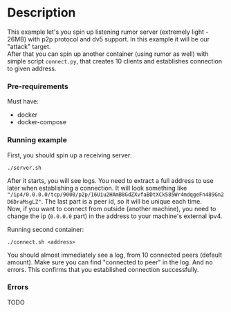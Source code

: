 # Description
This example let's you spin up listening rumor server (extremely light - 26MB) with p2p protocol and dv5 support. In this example it will be our "attack" target.  
After that you can spin up another container (using rumor as well) with simple script `connect.py`, that creates 10 clients and establishes connection to given address.  

### Pre-requirements
Must have:  
* docker  
* docker-compose  

### Running example
First, you should spin up a receiving server:
```
./server.sh  
```
After it starts, you will see logs. You need to extract a full address to use later when establishing a connection. It will look something like `"/ip4/0.0.0.0/tcp/9000/p2p/16Uiu2HAmB8GdZXvfaBDtXCk585Wr4mdqgeFn489Gn2D6DraMsgLZ"`. The last part is a peer id, so it will be unique each time.  
Now, if you want to connect from outside (another machine), you need to change the ip (`0.0.0.0` part) in the address to your machine's external ipv4.  
  
Running second container:
```
./connect.sh <address>
```
You should almost immediately see a log, from 10 connected peers (default amount). Make sure you can find "connected to peer" in the log. And no errors. This confirms that you established connection successfully.

### Errors
TODO

